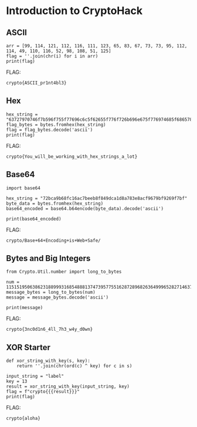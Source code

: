 # Introduction to CryptoHack

## ASCII

    arr = [99, 114, 121, 112, 116, 111, 123, 65, 83, 67, 73, 73, 95, 112, 114, 49, 110, 116, 52, 98, 108, 51, 125]
    flag = ''.join(chr(i) for i in arr)
    print(flag)

FLAG:

    crypto{ASCII_pr1nt4bl3}

## Hex

    hex_string = "63727970746f7b596f755f77696c6c5f62655f776f726b696e675f776974685f6865785f737472696e67735f615f6c6f747d"
    flag_bytes = bytes.fromhex(hex_string)
    flag = flag_bytes.decode('ascii')
    print(flag)

FLAG:

    crypto{You_will_be_working_with_hex_strings_a_lot}

## Base64

    import base64
    
    hex_string = "72bca9b68fc16ac7beeb8f849dca1d8a783e8acf9679bf9269f7bf"
    byte_data = bytes.fromhex(hex_string)
    base64_encoded = base64.b64encode(byte_data).decode('ascii')
    
    print(base64_encoded)

FLAG:

    crypto/Base+64+Encoding+is+Web+Safe/

## Bytes and Big Integers

    from Crypto.Util.number import long_to_bytes
    
    num = 11515195063862318899931685488813747395775516287289682636499965282714637259206269
    message_bytes = long_to_bytes(num)
    message = message_bytes.decode('ascii')
    
    print(message)

FLAG:

    crypto{3nc0d1n6_4ll_7h3_w4y_d0wn}

## XOR Starter

    def xor_string_with_key(s, key):
        return ''.join(chr(ord(c) ^ key) for c in s)
    
    input_string = "label"
    key = 13
    result = xor_string_with_key(input_string, key)
    flag = f"crypto{{{result}}}"
    print(flag)

FLAG:

    crypto{aloha}
